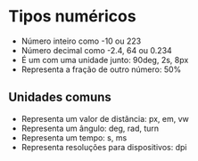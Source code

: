 # Tipos numéricos

* <integer>         Número inteiro como -10 ou 223
* <number>          Número decimal como -2.4, 64 ou 0.234
* <dimension>       É um <number> com uma unidade junto: 90deg, 2s, 8px
* <percentagem>     Representa a fração de outro número: 50%
  
## Unidades comuns

* <length>          Representa um valor de distância: px, em, vw
* <angle>           Representa um ângulo: deg, rad, turn
* <time>            Representa um tempo: s, ms
* <resolution>      Representa resoluções para dispositivos: dpi
